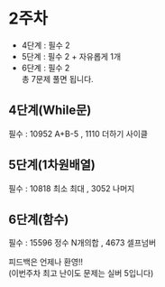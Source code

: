 # 2주차       

 - 4단계 : 필수 2
 - 5단계 : 필수 2 + 자유롭게 1개
 - 6단계 : 필수 2   
 총 7문제 풀면 됩니다.
 
## 4단계(While문)      
필수 : 10952 A+B-5 , 1110 더하기 사이클   

## 5단계(1차원배열)    
필수 : 10818 최소 최대 , 3052 나머지   

## 6단계(함수)   
필수 : 15596 정수 N개의합 , 4673 셀프넘버
 
 
피드백은 언제나 환영!!   
(이번주차 최고 난이도 문제는 실버 5입니다)

